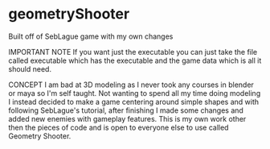 # geometryShooter
Built off of SebLague game with my own changes

IMPORTANT NOTE
If you want just the executable you can just take the file called executable which has the executable
and the game data which is all it should need.

CONCEPT
I am bad at 3D modeling as I never took any courses in blender or maya so I'm self taught. Not wanting
to spend all my time doing modeling I instead decided to make a game centering around simple shapes
and with following SebLague's tutorial, after finishing I made some changes and added new enemies 
with gameplay features. This is my own work other then the pieces of code and is open to everyone else to use
called Geometry Shooter.